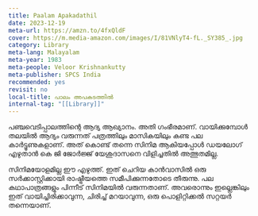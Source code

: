 ```yaml
---
title: Paalam Apakadathil
date: 2023-12-19
meta-url: https://amzn.to/4fxQldF
cover: https://m.media-amazon.com/images/I/81VNlyT4-fL._SY385_.jpg
category: Library
meta-lang: Malayalam
meta-year: 1983
meta-people: Veloor Krishnankutty
meta-publisher: SPCS India
recommended: yes
revisit: no
local-title: പാലം അപകടത്തിൽ
internal-tag: "[[Library]]"
---
```

പഞ്ചവെടിപ്പാലത്തിന്റെ ആദ്യ ആഖ്യാനം. അതി ഗംഭീരമാണ്. വായിക്കുമ്പോൾ തലയിൽ ആദ്യം വരുന്നത് പത്രത്തിലും മാസികയിലും കണ്ട പല കാർട്ടൂണുകളാണ്. അത് കൊണ്ട് തന്നെ സിനിമ ആകിയപ്പോൾ ഡയലോഗ് എഴുതാൻ കെ ജി ജോർജ്ജ് യേശുദാസനെ വിളിച്ചതിൽ അത്ഭുതമില്ല. 

സിനിമയോളമില്ല ഈ എഴുത്ത്. ഇത് ചെറിയ കാൻവാസിൽ ഒരു സർക്കാസ്റ്റിക്കായി രാഷ്ട്രീയത്തെ സമീപിക്കുന്നതോടെ തീരുന്നു. പല കഥാപാത്രങ്ങളും പിന്നീട് സിനിമയിൽ വരുന്നതാണ്. അവരൊന്നും ഇല്ലെങ്കിലും ഇത് വായിച്ചിരിക്കാവുന്ന, ചിരിച്ച് മറയാവുന്ന, ഒരു പൊളിറ്റിക്കൽ സറ്റയർ തന്നെയാണ്. 